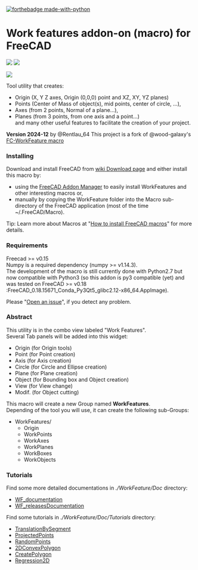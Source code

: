 
[![forthebadge made-with-python](http://ForTheBadge.com/images/badges/made-with-python.svg)](https://www.python.org/)

# Work features addon-on (macro) for FreeCAD
<img src="./WorkFeature/Doc/Images/Documentation/Title/WF_icon3.png"> <img src="./WorkFeature/Doc/Images/Documentation/Title/WF_icon1.png"> 

<img src="./WorkFeature/Doc/Images/Documentation/Title/Title.png">

Tool utility that creates:
- Origin (X, Y Z axes, Origin (0,0,0) point and XZ, XY, YZ planes)
- Points (Center of Mass of object(s), mid points, center of circle, ...), 
- Axes (from 2 points, Normal of a plane...), 
- Planes (from 3 points, from one axis and a point...)  
and many other useful features to facilitate the creation of your project. 

**Version 2024-12** by @Rentlau_64
This project is a fork of @wood-galaxy's [FC-WorkFeature macro](https://github.com/wood-galaxy/FC-WorkFeature)

 

### Installing
Download and install FreeCAD from [wiki Download page](http://www.freecadweb.org/wiki/Download) and either install this macro by: 
- using the [FreeCAD Addon Manager](https://freecadweb.org/wiki/Addon_Manager) to easily install WorkFeatures and other interesting macros or,
- manually by copying the WorkFeature folder into the Macro sub-directory of the FreeCAD application (most of the time ~/.FreeCAD/Macro).

Tip: Learn more about Macros at "[How to install FreeCAD macros](https://www.freecadweb.org/wiki/How_to_install_macros)" for more details.

### Requirements
Freecad >= v0.15  
Numpy is a required dependency (numpy >= v1.14.3).   
The development of the macro is still currently done with Python2.7 but now compatible with Python3
(so this addon is py3 compatible (yet) and was tested on FreeCAD >= v0.18 :FreeCAD_0.18.15671_Conda_Py3Qt5_glibc2.12-x86_64.AppImage).   

Please "[Open an issue](https://github.com/Rentlau/WorkFeature/issues)", if you detect any problem.

### Abstract
This utility is in the combo view labeled "Work Features".  
Several Tab panels will be added into this widget:  
  - Origin (for Origin tools)
  - Point  (for Point creation)
  - Axis   (for Axis creation)
  - Circle (for Circle and Ellipse creation)
  - Plane  (for Plane creation)
  - Object (for Bounding box and Object creation)
  - View   (for View change)
  - Modif. (for Object cutting)
  

This macro will create a new Group named **WorkFeatures**.  
Depending of the tool you will use, it can create the following sub-Groups:  
- WorkFeatures/
  - Origin
  - WorkPoints
  - WorkAxes
  - WorkPlanes
  - WorkBoxes
  - WorkObjects

### Tutorials
Find some more detailed documentations in *./WorkFeature/Doc* directory:
  - [WF_documentation](./WorkFeature/Doc/WF_documentation.pdf) <br>
  - [WF_releasesDocumentation](./WorkFeature/Doc/WF_releasesDocumentation.pdf) <br>
  
Find some tutorials in *./WorkFeature/Doc/Tutorials* directory:
  - [TranslationBySegment](./WorkFeature/Doc/Tutorials/WF_Tuto_MODIF_TranslationBySegment.mp4) <br>
  - [ProjectedPoints](./WorkFeature/Doc/Tutorials/WF_Tuto_POINTS_ProjectedPoints.mp4) <br>
  - [RandomPoints](./WorkFeature/Doc/Tutorials/WF_Tuto_POINTS_RandomPoints.mp4) <br>
  - [2DConvexPolygon](./WorkFeature/Doc/Tutorials/WF_Tuto_WIRE_2DConvexPolygon.mp4) <br>
  - [CreatePolygon](./WorkFeature/Doc/Tutorials/WF_Tuto_WIRE_CreatePolygon.mp4) <br>
  - [Regression2D](./WorkFeature/Doc/Tutorials/WF_Tuto_WIRE_Regression2D.mp4) <br>


```python

```
